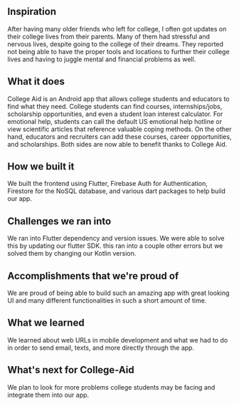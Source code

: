 ## Inspiration
After having many older friends who left for college, I often got updates on their college lives from their parents. Many of them had stressful and nervous lives, despite going to the college of their dreams. They reported not being able to have the proper tools and locations to further their college lives and having to juggle mental and financial problems as well. 

## What it does
College Aid is an Android app that allows college students and educators to find what they need. College students can find courses, internships/jobs, scholarship opportunities, and even a student loan interest calculator. For emotional help, students can call the default US emotional help hotline or view scientific articles that reference valuable coping methods. On the other hand, educators and recruiters can add these courses, career opportunities, and scholarships. Both sides are now able to benefit thanks to College Aid. 

## How we built it
We built the frontend using Flutter, Firebase Auth for Authentication, Firestore for the NoSQL database, and various dart packages to help build our app. 

## Challenges we ran into
We ran into Flutter dependency and version issues. We were able to solve this by updating our flutter SDK. this ran into a couple other errors but we solved them by changing our Kotlin version. 

## Accomplishments that we're proud of
We are proud of being able to build such an amazing app with great looking UI and many different functionalities in such a short amount of time. 

## What we learned
We learned about web URLs in mobile development and what we had to do in order to send email, texts, and more directly through the app. 

## What's next for College-Aid
We plan to look for more problems college students may be facing and integrate them into our app. 
